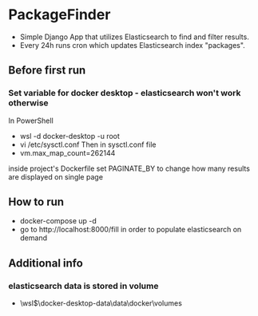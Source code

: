 # PackageFinder
- Simple Django App that utilizes Elasticsearch to find and filter results.
- Every 24h runs cron which updates Elasticsearch index "packages".

## Before first run
### Set variable for docker desktop - elasticsearch won't work otherwise
In PowerShell
- wsl -d docker-desktop -u root
- vi /etc/sysctl.conf
Then in sysctl.conf file
- vm.max_map_count=262144

inside project's Dockerfile set PAGINATE_BY to change how many results are displayed on single page

## How to run
- docker-compose up -d
- go to http://localhost:8000/fill in order to populate elasticsearch on demand

## Additional info
### elasticsearch data is stored in volume
- \\wsl$\docker-desktop-data\data\docker\volumes

